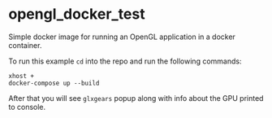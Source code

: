 # opengl_docker_test
Simple docker image for running an OpenGL application in a docker container.

To run this example `cd` into the repo and run the following commands:
```
xhost +
docker-compose up --build
```

After that you will see `glxgears` popup along with info about the GPU printed to console.